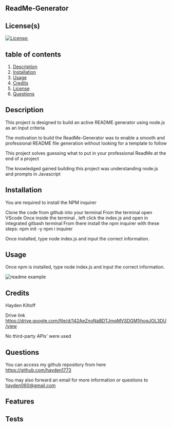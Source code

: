 
## ReadMe-Generator


## License(s)
[![License: ](https://img.shields.io/badge/License--blue.svg)](https://opensource.org/licenses/MIT)


## table of contents
1. [Description](#description)
2. [Installation](#installation)
3. [Usage](#usage)
4. [Credits](#credits)
5. [License](#license)
6. [Questions](#questions)
        
        
        
## Description
This project is designed to build an active README generator using node.js as an input criteria

The motivation to build the ReadMe-Generator was to enable a smooth and professional README file generation without looking for a template to follow 

This project solves guessing what to put in your professional ReadMe at the end of a project

The knowledged gained building this project was understanding node.js and prompts in Javascript
        
        
## Installation
You are required to install the NPM inquirer

 Clone the code from github into your terminal 
 From the terminal open VScode 
 Once inside the terminal , left click the index.js and open in integrated gitbash terminal 
 From there install the npm inquirer with these steps:
 npm init -y 
 npm i inquirer 
 
 Once installed, type node index.js and input the correct information.   
        
        
## Usage
Once npm is installed, type node index.js and input the correct information.

![readme example](/README%20example.gif)
        
## Credits
Hayden Kiltoff

Drive link https://drive.google.com/file/d/142AeZnoNaBDTJmqMVSDGM1ihoqJOL3DU/view

No third-party APIs' were used
        
        

## Questions
You can access my github repository from here https://github.com/hayden1773
        
You may also forward an email for more information or questions to hayden060@gmail.com
        
## Features

        
        
## Tests 
